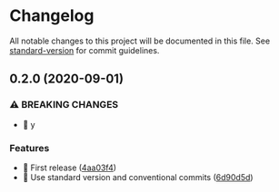 # Changelog

All notable changes to this project will be documented in this file. See [standard-version](https://github.com/conventional-changelog/standard-version) for commit guidelines.

## 0.2.0 (2020-09-01)


### ⚠ BREAKING CHANGES

* 🧨 y

### Features

* 🎸 First release ([4aa03f4](https://github.com/mir4a/react-form-dynamo/commit/4aa03f425be9a5a5bbda550db587a1148ea45501))
* 🎸 Use standard version and conventional commits ([6d90d5d](https://github.com/mir4a/react-form-dynamo/commit/6d90d5dd078ef2ea142117a34e887f0b16df1b03))
